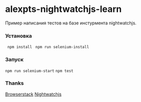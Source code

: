 # alexpts-nightwatchjs-learn

Пример написания тестов на базе инстурмента nightwatchjs.


### Установка

``` npm install```
``` npm run selenium-install```

### Запуск

``` npm run selenium-start ```
``` npm test ```


### Thanks

[Browserstack](https://www.browserstack.com/)
[Nightwatchjs](http://nightwatchjs.org/)
